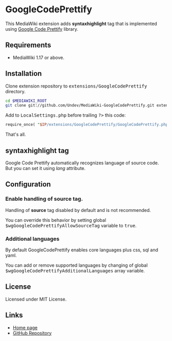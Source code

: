 # GoogleCodePrettify

This MediaWiki extension adds **syntaxhighlight** tag that is implemented using
[Google Code Prettify](http://google-code-prettify.googlecode.com/svn/trunk/README.html) library.

## Requirements

* MediaWiki 1.17 or above.

## Installation

Clone extension repository to <tt>extensions/GoogleCodePrettify</tt> directory.

```bash
cd $MEDIAWIKI_ROOT
git clone git://github.com/Undev/MediaWiki-GoogleCodePrettify.git extensions/GoogleCodePrettify
```

Add to <tt>LocalSettings.php</tt> before trailing <tt>?&gt;</tt> this code:

```perl
require_once( "$IP/extensions/GoogleCodePrettify/GoogleCodePrettify.php" );
```

That's all.

## syntaxhighlight tag

Google Code Prettify automatically recognizes language of source code. But you can set it using *lang* attribute.

## Configuration

### Enable handling of **source** tag.

Handling of **source** tag disabled by default and is not recommended.

You can override this behavior by setting global <tt>$wgGoogleCodePrettifyAllowSourceTag</tt> variable to <tt>true</tt>.

### Additional languages

By default GoogleCodePrettify enables core languages plus css, sql and yaml.

You can add or remove supported languages by changing of global <tt>$wgGoogleCodePrettifyAdditionalLanguages</tt> array variable.

## License

Licensed under MIT License.

## Links

* [Home page](http://www.mediawiki.org/wiki/Extension:GoogleCodePrettify)
* [GitHub Repository](https://github.com/Undev/MediaWiki-GoogleCodePrettify)

